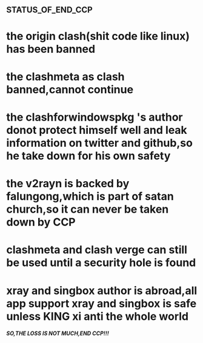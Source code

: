 ## STATUS_OF_END_CCP
# the origin clash(shit code like linux) has been banned
# the clashmeta as clash banned,cannot continue
# the clashforwindowspkg 's author donot protect himself well and leak information on twitter and github,so he take down for his own safety
# the v2rayn is backed by falungong,which is part of satan church,so it can never be taken down by CCP
# clashmeta and clash verge can still be used until a security hole is found
# xray and singbox author is abroad,all app support xray and singbox is safe unless KING xi anti the whole world
##### SO,THE LOSS IS NOT MUCH,END CCP!!!
